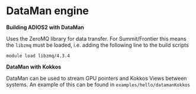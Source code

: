 # DataMan engine

**Building ADIOS2 with DataMan**

Uses the ZeroMQ library for data transfer. For Summit/Frontier this means the `libzmq` must be loaded, i.e. adding the following line to the build scripts

```
module load libzmq/4.3.4
```

**DataMan with Kokkos**

DataMan can be used to stream GPU pointers and Kokkos Views between systems. An example of this can be found in `examples/hello/datamanKokkos`

